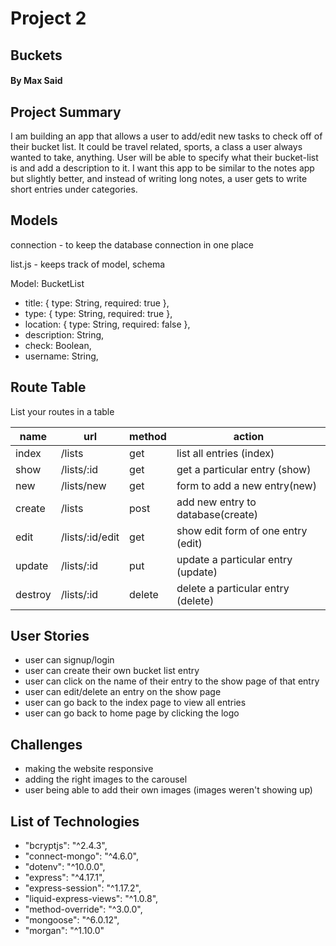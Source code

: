 # Project 2

## Buckets

#### By Max Said

## Project Summary

I am building an app that allows a user to add/edit new tasks to check off of their bucket list. It could be travel related, sports, a class a user always wanted to take, anything. User will be able to specify what their bucket-list is and add a description to it. I want this app to be similar to the notes app but slightly better, and instead of writing long notes, a user gets to write short entries under categories.

## Models

connection - to keep the database connection in one place

list.js - keeps track of model, schema

Model: BucketList

- title: { type: String, required: true },
- type: { type: String, required: true },
- location: { type: String, required: false },
- description: String,
- check: Boolean,
- username: String,

## Route Table

List your routes in a table

| name    | url             | method | action                             |
| ------- | --------------- | ------ | ---------------------------------- |
| index   | /lists          | get    | list all entries (index)           |
| show    | /lists/:id      | get    | get a particular entry (show)      |
| new     | /lists/new      | get    | form to add a new entry(new)       |
| create  | /lists          | post   | add new entry to database(create)  |
| edit    | /lists/:id/edit | get    | show edit form of one entry (edit) |
| update  | /lists/:id      | put    | update a particular entry (update) |
| destroy | /lists/:id      | delete | delete a particular entry (delete) |

## User Stories

- user can signup/login
- user can create their own bucket list entry
- user can click on the name of their entry to the show page of that entry
- user can edit/delete an entry on the show page
- user can go back to the index page to view all entries
- user can go back to home page by clicking the logo

## Challenges

- making the website responsive
- adding the right images to the carousel
- user being able to add their own images (images weren't showing up)

## List of Technologies

- "bcryptjs": "^2.4.3",
- "connect-mongo": "^4.6.0",
- "dotenv": "^10.0.0",
- "express": "^4.17.1",
- "express-session": "^1.17.2",
- "liquid-express-views": "^1.0.8",
- "method-override": "^3.0.0",
- "mongoose": "^6.0.12",
- "morgan": "^1.10.0"
